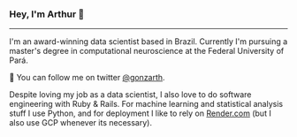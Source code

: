 ### Hey, I'm Arthur 👋

***

I'm an award-winning data scientist based in Brazil. Currently I'm pursuing a master's degree in computational neuroscience at the Federal University of Pará. 


💬  You can follow me on twitter <a href="https://twitter.com/gonzarth">@gonzarth</a>.

Despite loving my job as a data scientist, I also love to do software engineering with Ruby & Rails. For machine learning and statistical analysis stuff I use Python, and for deployment I like to rely on <a href="https://render.com">Render.com</a> (but I also use GCP whenever its necessary).
